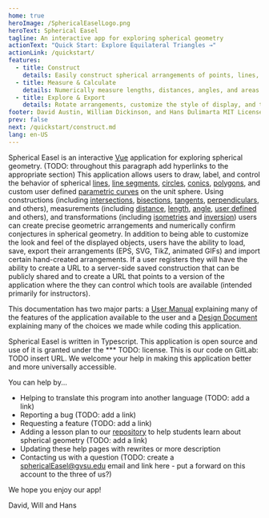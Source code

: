 ```yaml
---
home: true
heroImage: /SphericalEaselLogo.png
heroText: Spherical Easel
tagline: An interactive app for exploring spherical geometry
actionText: "Quick Start: Explore Equilateral Triangles →"
actionLink: /quickstart/
features:
  - title: Construct
    details: Easily construct spherical arrangements of points, lines, line segments, circles, conics, and user defined curves using intersections, tangents, perpendiculars, mappings and more.
  - title: Measure & Calculate
    details: Numerically measure lengths, distances, angles, and areas. Create user defined calculations to explore spherical geometry conjectures.
  - title: Explore & Export
    details: Rotate arrangements, customize the style of display, and then save, load, and export your creations.
footer: David Austin, William Dickinson, and Hans Dulimarta MIT Licensed | Copyright ©  2002 - present.
prev: false
next: /quickstart/construct.md
lang: en-US
---
```


Spherical Easel is an interactive [Vue](https://vuejs.org/) application for exploring spherical geometry. (TODO: throughout this paragraph add hyperlinks to the appropriate section) This application allows users to draw, label, and control the behavior of spherical [lines](/tools/basic.html#line), [line segments](/tools/basic.html#line-segment), [circles](/tools/basic.html#circle), [conics](/tools/conic.html), [polygons](/tools/basic.html#polygon-too-hard), and custom user defined [parametric curves](/tools/advanced.html#parametric-curve-user-defined) on the unit sphere. Using constructions (including [intersections](/tools/construction.html#intersection), [bisections](/tools/construction.html#angle-bisector), [tangents](/tools/construction.html#tangent), [perpendiculars](/tools/construction.html#perpendicular), and others), measurements (including [distance](/tools/measurement.html#disance), [length](/tools/measurement.html#length), [angle](/tools/measurement.html#angle), [user defined](/userguide/#left-bottom-region-tools-objects-panel) and others), and transformations (including [isometries](/tools/transformation.html) and [inversion](/tools/transformation.html#create-inversion)) users can create precise geometric arrangements and numerically confirm conjectures in spherical geometry. In addition to being able to customize the look and feel of the displayed objects, users have the ability to load, save, export their arrangements (EPS, SVG, TikZ, animated GIFs) and import certain hand-created arrangements. If a user registers they will have the ability to create a URL to a server-side saved construction that can be publicly shared and to create a URL that points to a version of the application where the they can control which tools are available (intended primarily for instructors).

This documentation has two major parts: a [User Manual](userguide/index.md) explaining many of the features of the application available to the user and a [Design Document](design/index.md) explaining many of the choices we made while coding this application.

Spherical Easel is written in Typescript. This application is open source and use of it is granted under the \*\*\* TODO: license. This is our code on GitLab: TODO insert URL. We welcome your help in making this application better and more universally accessible.

You can help by...

- Helping to translate this program into another language (TODO: add a link)
- Reporting a bug (TODO: add a link)
- Requesting a feature (TODO: add a link)
- Adding a lesson plan to our [repository](lessonplans/) to help students learn about spherical geometry (TODO: add a link)
- Updating these help pages with rewrites or more description
- Contacting us with a question (TODO: create a sphericalEasel@gvsu.edu email and link here - put a forward on this account to the three of us?)

We hope you enjoy our app!

David, Will and Hans
